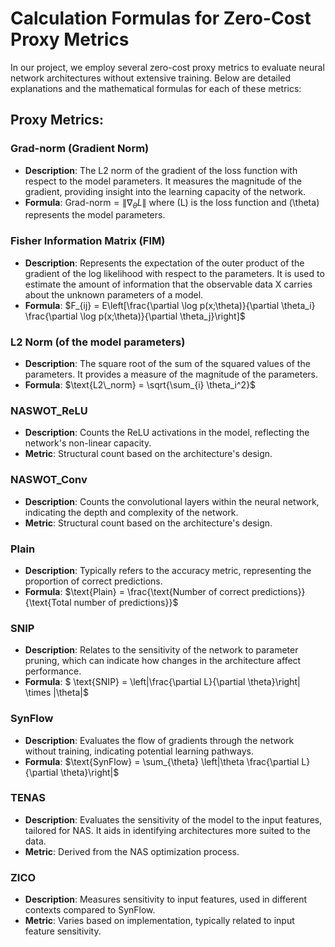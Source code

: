 # Calculation Formulas for Zero-Cost Proxy Metrics

In our project, we employ several zero-cost proxy metrics to evaluate neural network architectures without extensive training. Below are detailed explanations and the mathematical formulas for each of these metrics:

## Proxy Metrics:

### Grad-norm (Gradient Norm)

- **Description**: The L2 norm of the gradient of the loss function with respect to the model parameters. It measures the magnitude of the gradient, providing insight into the learning capacity of the network.
- **Formula**:  $\text{Grad-norm} = \| \nabla_{\theta} L \|$
  where \(L\) is the loss function and \(\theta\) represents the model parameters.

### Fisher Information Matrix (FIM)

- **Description**: Represents the expectation of the outer product of the gradient of the log likelihood with respect to the parameters. It is used to estimate the amount of information that the observable data X carries about the unknown parameters of a model.
- **Formula**:  $F_{ij} = E\left[\frac{\partial \log p(x;\theta)}{\partial \theta_i} \frac{\partial \log p(x;\theta)}{\partial \theta_j}\right]$

### L2 Norm (of the model parameters)

- **Description**: The square root of the sum of the squared values of the parameters. It provides a measure of the magnitude of the parameters.
- **Formula**:  $\text{L2\_norm} = \sqrt{\sum_{i} \theta_i^2}$

### NASWOT\_ReLU

- **Description**: Counts the ReLU activations in the model, reflecting the network's non-linear capacity.
- **Metric**: Structural count based on the architecture's design.

### NASWOT\_Conv

- **Description**: Counts the convolutional layers within the neural network, indicating the depth and complexity of the network.
- **Metric**: Structural count based on the architecture's design.

### Plain

- **Description**: Typically refers to the accuracy metric, representing the proportion of correct predictions.
- **Formula**:  $\text{Plain} = \frac{\text{Number of correct predictions}}{\text{Total number of predictions}}$

### SNIP

- **Description**: Relates to the sensitivity of the network to parameter pruning, which can indicate how changes in the architecture affect performance.
- **Formula**:  $ \text{SNIP} = \left|\frac{\partial L}{\partial \theta}\right| \times |\theta|$

### SynFlow

- **Description**: Evaluates the flow of gradients through the network without training, indicating potential learning pathways.
- **Formula**:  $\text{SynFlow} = \sum_{\theta} \left|\theta \frac{\partial L}{\partial \theta}\right|$

### TENAS

- **Description**: Evaluates the sensitivity of the model to the input features, tailored for NAS. It aids in identifying architectures more suited to the data.
- **Metric**: Derived from the NAS optimization process.

### ZICO

- **Description**: Measures sensitivity to input features, used in different contexts compared to SynFlow.
- **Metric**: Varies based on implementation, typically related to input feature sensitivity.
